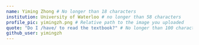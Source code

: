 ```yaml
---
name: Yiming Zhong # No longer than 18 characters
institution: University of Waterloo # no longer than 58 characters
profile_pic: yimingzh.png # Relative path to the image you uploaded
quote: "Do I /have/ to read the textbook?" # No longer than 100 characters
github_user: yimingzh
---
```

